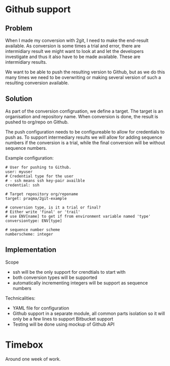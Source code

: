 # Github support

## Problem

When I made my conversion with 2git, I need to make the end-result available.  As conversion is some times a trial and error, there are intermidiary result we might want to look at and let the developers investigate and thus it also have to be made available. These are intermidiary results.

We want to be able to push the resulting version to Github, but as we do this many times we need to be overwriting or making several version of such a resulting conversion available.

## Solution

As part of the conversion configruation, we define a target. The target is an organisation and repository name.
When conversion is done, the result is pushed to org/repo on Github.

The push configuration needs to be configureable to allow for credentials to push as.
To support intermediary results we will allow for adding sequence numbers if the conversion is a trial, while the final conversion will be without sequence numbers.

Example configuration:

    # User for pushing to Github.
    user: myuser
    # Credential type for the user
    # - ssh means ssh key-pair availble
    credential: ssh

    # Target repository org/reponame
    target: praqma/2git-example

    # conversion type, is it a trial or final?
    # Either write 'final' or 'trail'
    # use ENV[name] to get if from environment variable named 'type'
    conversiontype: ENV[type]

    # sequence number scheme
    numberscheme: integer

## Implementation

Scope

* ssh will be the only support for crendtials to start with
* both conversion types will be supported
* automatically incrementing integers will be support as sequence numbers

Technicalities:

* YAML file for configuration
* Github support in a separate module, all common parts isolation so it will only be a few lines to support Bitbucket support
* Testing will be done using mockup of Github API

# Timebox

Around one week of work.
